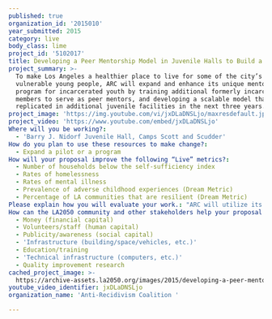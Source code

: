 ```yaml
---
published: true
organization_id: '2015010'
year_submitted: 2015
category: live
body_class: lime
project_id: '5102017'
title: Developing a Peer Mentorship Model in Juvenile Halls to Build a Healthier LA
project_summary: >-
  To make Los Angeles a healthier place to live for some of the city’s most
  vulnerable young people, ARC will expand and enhance its unique mentorship
  program for incarcerated youth by training additional formerly incarcerated
  members to serve as peer mentors, and developing a scalable model that can be
  replicated in additional juvenile facilities in the next three years.
project_image: 'https://img.youtube.com/vi/jxDLaDNSLjo/maxresdefault.jpg'
project_video: 'https://www.youtube.com/embed/jxDLaDNSLjo'
Where will you be working?:
  - 'Barry J. Nidorf Juvenile Hall, Camps Scott and Scudder'
How do you plan to use these resources to make change?:
  - Expand a pilot or a program
How will your proposal improve the following “Live” metrics?:
  - Number of households below the self-sufficiency index
  - Rates of homelessness
  - Rates of mental illness
  - Prevalence of adverse childhood experiences (Dream Metric)
  - Percentage of LA communities that are resilient (Dream Metric)
Please explain how you will evaluate your work.: "ARC will utilize its partnerships with the Los Angeles County Probation Department and the California Department of Corrections and Rehabilitation (CDCR) to support data collection on program participants, as well as to gather additional information and statistics around Los Angeles County’s incarcerated population and its demographics.\r\n\r\nARC’s Membership Services Director will oversee data collection, in close collaboration with ARC Case Managers and participating peer mentors. Data will be recorded in individual participant files and tracked through ARC’s secure member database. ARC will track the following performance measures: number of youth enrolled in services, number of youth exhibiting change in behavioral violations, substance abuse, gang activity and mental health, recidivism and reentry outcomes and probation violations, second and post-secondary education enrollment, job training and placement and connection to trauma-therapy and/or substance abuse treatment.\r\n"
How can the LA2050 community and other stakeholders help your proposal succeed?:
  - Money (financial capital)
  - Volunteers/staff (human capital)
  - Publicity/awareness (social capital)
  - 'Infrastructure (building/space/vehicles, etc.)'
  - Education/training
  - 'Technical infrastructure (computers, etc.)'
  - Quality improvement research
cached_project_image: >-
  https://archive-assets.la2050.org/images/2015/developing-a-peer-mentorship-model-in-juvenile-halls-to-build-a-healthier-la/img.youtube.com/vi/jxDLaDNSLjo/maxresdefault.jpg
youtube_video_identifier: jxDLaDNSLjo
organization_name: 'Anti-Recidivism Coalition '

---
```

